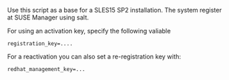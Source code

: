 Use this script as a base for a SLES15 SP2 installation.
The system register at SUSE Manager using salt.

For using an activation key, specify the following valiable

```
registration_key=....
```

For a reactivation you can also set a re-registration key with:

```
redhat_management_key=...
```

